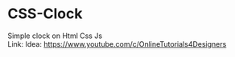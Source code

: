 # CSS-Clock
Simple clock on Html Css Js  
Link: <link>
Idea: https://www.youtube.com/c/OnlineTutorials4Designers

